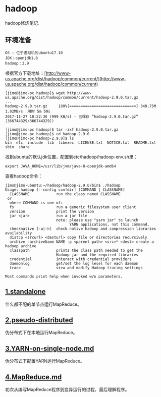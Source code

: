# hadoop
hadoop修炼笔记.
## 环境准备
```
OS : 位于虚拟机的ubuntu17.10
JDK：openjdk1.8
hadoop：2.9
```
根据官方下载地址：[http://www-us.apache.org/dist/hadoop/common/current/](http://www-us.apache.org/dist/hadoop/common/current)

```shell
[jimo@jimo-pc hadoop]$ wget http://www-us.apache.org/dist/hadoop/common/current/hadoop-2.9.0.tar.gz
...
hadoop-2.9.0.tar.gz     100%[=============================>] 349.75M  1.02MB/s  用时 5m 59s  
2017-11-27 10:22:30 (999 KB/s) - 已保存 “hadoop-2.9.0.tar.gz” [366744329/366744329])

[jimo@jimo-pc hadoop]$ tar -zxf hadoop-2.9.0.tar.gz 
[jimo@jimo-pc hadoop]$ cd hadoop-2.9.0
[jimo@jimo-pc hadoop-2.9.0]$ ls
bin  etc  include  lib  libexec  LICENSE.txt  NOTICE.txt  README.txt  sbin  share
```
找到ubuntu的默认jdk位置，配置到etc/hadoop/hadoop-env.sh里：
```shell
export JAVA_HOME=/usr/lib/jvm/java-8-openjdk-amd64
```
查看hadoop命令：
```shell
jimo@jimo-ubuntu:~/hadoop/hadoop-2.9.0/bin$ ./hadoop
Usage: hadoop [--config confdir] [COMMAND | CLASSNAME]
  CLASSNAME            run the class named CLASSNAME
 or
  where COMMAND is one of:
  fs                   run a generic filesystem user client
  version              print the version
  jar <jar>            run a jar file
                       note: please use "yarn jar" to launch
                             YARN applications, not this command.
  checknative [-a|-h]  check native hadoop and compression libraries availability
  distcp <srcurl> <desturl> copy file or directories recursively
  archive -archiveName NAME -p <parent path> <src>* <dest> create a hadoop archive
  classpath            prints the class path needed to get the
                       Hadoop jar and the required libraries
  credential           interact with credential providers
  daemonlog            get/set the log level for each daemon
  trace                view and modify Hadoop tracing settings

Most commands print help when invoked w/o parameters.
```

## [1.standalone](./01-standalone.md)
什么都不配的单节点运行MapReduce。

## [2.pseudo-distributed](./02-pseudo-distributed.md)
伪分布式下在本地运行MapReduce。

## [3.YARN-on-single-node.md](./03-YARN-on-single-node.md)
伪分布式下配置YARN运行MapReduce。

## [4.MapReduce.md](./MapReduce.md)
初次从编写MapReduce程序到变异运行的过程，最后理解程序。
